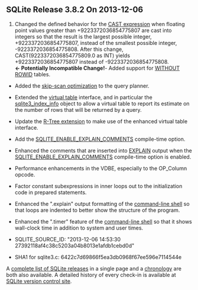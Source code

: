 ## SQLite Release 3\.8\.2 On 2013\-12\-06

1. Changed the defined behavior for the [CAST expression](../lang_expr.html#castexpr) when floating point values
 greater than \+9223372036854775807 are cast into integers so that the
 result is the largest possible integer, \+9223372036854775807, instead of
 the smallest possible integer, \-9223372036854775808\. After this change,
 CAST(9223372036854775809\.0 as INT) yields \+9223372036854775807 instead
 of \-9223372036854775808\.
 **← Potentially Incompatible Change!**- Added support for [WITHOUT ROWID](../withoutrowid.html) tables.
- Added the [skip\-scan optimization](../optoverview.html#skipscan) to the query planner.
- Extended the [virtual table](../vtab.html) interface, and in particular the
 [sqlite3\_index\_info](../c3ref/index_info.html) object to allow a virtual table to report its estimate
 on the number of rows that will be returned by a query.
- Update the [R\-Tree extension](../rtree.html) to make use of the enhanced virtual table
 interface.
- Add the [SQLITE\_ENABLE\_EXPLAIN\_COMMENTS](../compile.html#enable_explain_comments) compile\-time option.
- Enhanced the comments that are inserted into [EXPLAIN](../lang_explain.html) output when the
 [SQLITE\_ENABLE\_EXPLAIN\_COMMENTS](../compile.html#enable_explain_comments) compile\-time option is enabled.
- Performance enhancements in the VDBE, especially to the OP\_Column opcode.
- Factor constant subexpressions in inner loops out to the initialization code
 in prepared statements.
- Enhanced the ".explain" output formatting of the [command\-line shell](../cli.html)
 so that loops are indented to better show the structure of the program.
- Enhanced the ".timer" feature of the [command\-line shell](../cli.html) so that it
 shows wall\-clock time in addition to system and user times.

- SQLITE\_SOURCE\_ID:
 "2013\-12\-06 14:53:30 27392118af4c38c5203a04b8013e1afdb1cebd0d"
- SHA1 for sqlite3\.c: 6422c7d69866f5ea3db0968f67ee596e7114544e



A [complete list of SQLite releases](../changes.html)
 in a single page and a [chronology](../chronology.html) are both also available.
 A detailed history of every
 check\-in is available at
 [SQLite version control site](https://www.sqlite.org/src/timeline).


